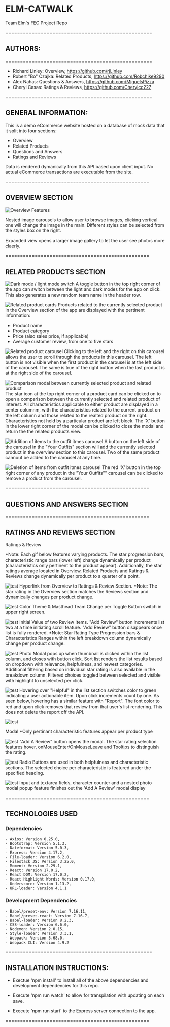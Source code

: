 # ELM-CATWALK

Team Elm's FEC Project Repo

==================================================

## AUTHORS:

==================================================
- Richard Linley: Overview, https://github.com/rjLinley
- Robert "Bo" Czajka: Related Products, https://github.com/Robchike9290
- Alex Nahas: Questions & Answers, https://github.com/MiguelsPizza
- Cheryl Casas: Ratings & Reviews, https://github.com/Cherylcc227

==================================================
## GENERAL INFORMATION:

This is a demo eCommerce website hosted on a database of mock data that it split into four sections:

- Overview
- Related Products
- Questions and Answers
- Ratings and Reviews

Data is rendered dymanically from this API based upon client input. No actual eCommerce transactions are executable from the site.

=================================================

## OVERVIEW SECTION

![Overview Features](https://imgur.com/DN94YiN)

Nested image carousels to allow user to browse images, clicking vertical one will change the image in the main. Different styles can be selected from the styles box on the right.

Expanded view opens a larger image gallery to let the user see photos more claerly.

=================================================

## RELATED PRODUCTS SECTION

![Dark mode / light mode switch](https://imgur.com/N72iZIV.jpg)
A toggle button in the top right corner of the app can switch between the light and dark modes for the app on click. This also generates a new random team name in the header row.

![Related product cards](https://imgur.com/GialhVf.jpg)
Products related to the currently selected product in the Overview section of the app are displayed with the pertinent information:

- Product name
- Product category
- Price (also sales price, if applicable)
- Average customer review, from one to five stars

![Related product carousel](https://imgur.com/kbOWhem.jpg)
Clicking to the left and the right on this carousel allows the user to scroll through the products in this carousel. The left button is not visible when the first product in the carousel is at the left side of the carousel. The same is true of the right button when the last product is at the right side of the carousel.

![Comparison modal between currently selected product and related product](https://imgur.com/dsiHo4w.jpg)
The star icon at the top right corner of a product card can be clicked on to open a comparison between the currently selected and related product of interest. All characteristics applicable to either product are displayed in a center columnm, with the characteristics related to the current product on the left column and those related to the realted product on the right. Characteristics not held by a particular product are left block. The 'X' button in the lower right corner of the modal can be clicked to close the modal and return the the related products view.

![Addition of items to the outfit itmes carousel](https://i.imgur.com/jle1MmZ.gif)
A button on the left side of the carousel in the "Your Outfits" section will add the currently selected product in the overview section to this carousel. Two of the same product cannout be added to the carousel at any time.

![Deletion of items from outfit itmes carousel](https://i.imgur.com/DQQK2Tp.gif)
The red 'X' button in the top right corner of any product in the "Your Outfits"" carousel can be clicked to remove a product from the carousel.

=================================================

## QUESTIONS AND ANSWERS SECTION

=================================================

## RATINGS AND REVIEWS SECTION

Ratings & Review

*Note: Each gif below features varying products. The star progression bars, characteristic range bars (lower left) change dynamically per product (characteristics only pertinent to the product appear).  Additionally, the star ratings average located in Overview, Related Products and Ratings & Reviews change dynamically per product to a quarter of a point.

![test](http://g.recordit.co/1LLgeJmkUH.gif)
Hyperlink from Overview to Ratings & Review Section. *Note: The star rating in the Overview section matches the Reviews section and dynamically changes per product change.

![test](http://g.recordit.co/mrJ6YAOzHn.gif)
Color Theme & Masthead Team Change per Toggle Button switch in upper right screen.

![test](http://g.recordit.co/rUXA9P51B4.gif)
Initial Value of two Review Items. "Add Review" button increments list two at a time initiating scroll feature. "Add Review" button disappears once list is fully rendered. *Note: Star Rating Type Progression bars & Characteristics Ranges within the left breakdown column dynamically change per product change.

![test](http://g.recordit.co/W0hEyGAY2j.gif)
Photo Modal pops up when thumbnail is clicked within the list column, and closes with button click. Sort list renders the list results based on dropdown with relevance, helpfulness, and newest categories. Additional filtering based on individual star rating is also available in the breakdown column. Filtered choices toggled between selected and visible with highlight to unselected per click.

 ![test](http://g.recordit.co/x6X9WjsN5I.gif)
Hovering over "Helpful" in the list section switches color to green indicating a user actionable item. Upon click increments count by one. As seen below, hovering has a similar feature with "Report". The font color to red and upon click removes that review from that user's list rendering. This does not delete the report off the API.

 ![test](http://g.recordit.co/WzBCajlA9V.gif)


Modal
*Only pertinant characteristic features appear per product type

![test](http://g.recordit.co/ueFapJpnC9.gif)
"Add A Review" button opens the modal.  The star rating selection features hover, onMouseEnter/OnMouseLeave and Tooltips to distinguish the rating.

![test](http://g.recordit.co/NxYhGbNMXE.gif)
Radio Buttons are used in both helpfulness and characteristic sections.  The selected choice per characteristic is featured under the specified heading.

![test](http://g.recordit.co/AdTMwuhlUL.gif)
Input and textarea fields, character counter and a nested photo modal popup feature finishes out the 'Add A Review' modal display


=================================================

## TECHNOLOGIES USED

### Dependencies

    - Axios: Version 0.25.0,
    - Bootstrap: Version 5.1.3,
    - Dateformat: Version 5.0.3,
    - Express: Version 4.17.2,
    - File-loader: Version 6.2.0,
    - Filestack JS: Version 3.25.0,
    - Moment: Version 2.29.1,
    - React: Version 17.0.2,
    - React DOM: Version 17.0.2,
    - React Highlight Words: Version 0.17.0,
    - Underscore: Version 1.13.2,
    - URL-loader: Version 4.1.1

### Development Dependencies

    - Babel/preset-env: Version 7.16.11,
    - Babel/preset-react: Version 7.16.7,
    - Babel-loader: Version 8.2.3,
    - CSS-loader: Version 6.6.0,
    - Nodemon: Version 2.0.15,
    - Style-loader: Version 3.3.1,
    - Webpack: Version 5.68.0,
    - Webpack CLI: Version 4.9.2

==================================================

## INSTALLATION INSTRUCTIONS:

- Exectue 'npm install' to install all of the above dependencies and development dependencies for this repo.

- Execute 'npm run watch' to allow for transpilation with updating on each save.
- Execute 'npm run start' to the Express server connection to the app.

=================================================

